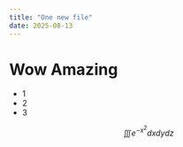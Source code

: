```yaml
---
title: "One new file"
date: 2025-08-13
---
```


# Wow Amazing

- 1
- 2
- 3

$$
\iiint e^{-x^2} dx dy dz
$$
